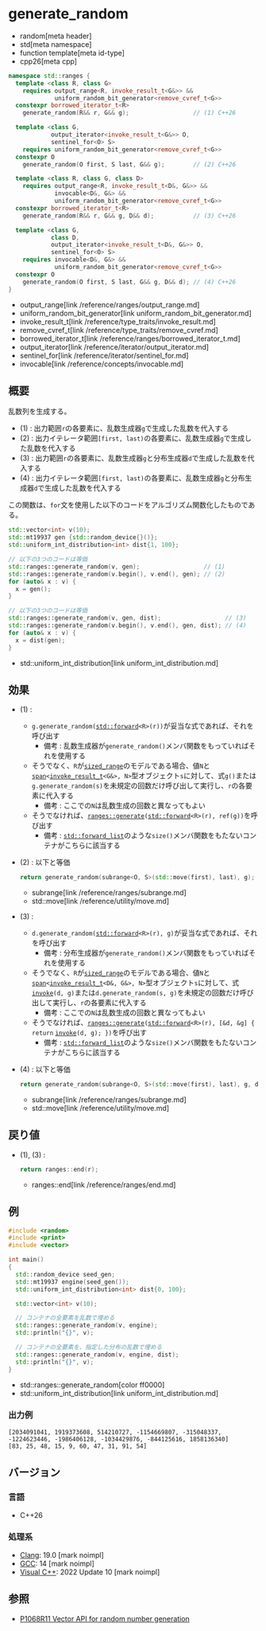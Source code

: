 # generate_random
* random[meta header]
* std[meta namespace]
* function template[meta id-type]
* cpp26[meta cpp]

```cpp
namespace std::ranges {
  template <class R, class G>
    requires output_range<R, invoke_result_t<G&>> &&
             uniform_random_bit_generator<remove_cvref_t<G>>
  constexpr borrowed_iterator_t<R>
    generate_random(R&& r, G&& g);                  // (1) C++26

  template <class G,
            output_iterator<invoke_result_t<G&>> O,
            sentinel_for<O> S>
    requires uniform_random_bit_generator<remove_cvref_t<G>>
  constexpr O
    generate_random(O first, S last, G&& g);        // (2) C++26

  template <class R, class G, class D>
    requires output_range<R, invoke_result_t<D&, G&>> &&
             invocable<D&, G&> &&
             uniform_random_bit_generator<remove_cvref_t<G>>
  constexpr borrowed_iterator_t<R>
    generate_random(R&& r, G&& g, D&& d);           // (3) C++26

  template <class G,
            class D,
            output_iterator<invoke_result_t<D&, G&>> O,
            sentinel_for<O> S>
    requires invocable<D&, G&> &&
             uniform_random_bit_generator<remove_cvref_t<G>>
  constexpr O
    generate_random(O first, S last, G&& g, D&& d); // (4) C++26
}
```
* output_range[link /reference/ranges/output_range.md]
* uniform_random_bit_generator[link uniform_random_bit_generator.md]
* invoke_result_t[link /reference/type_traits/invoke_result.md]
* remove_cvref_t[link /reference/type_traits/remove_cvref.md]
* borrowed_iterator_t[link /reference/ranges/borrowed_iterator_t.md]
* output_iterator[link /reference/iterator/output_iterator.md]
* sentinel_for[link /reference/iterator/sentinel_for.md]
* invocable[link /reference/concepts/invocable.md]

## 概要
乱数列を生成する。

- (1) : 出力範囲`r`の各要素に、乱数生成器`g`で生成した乱数を代入する
- (2) : 出力イテレータ範囲`[first, last)`の各要素に、乱数生成器`g`で生成した乱数を代入する
- (3) : 出力範囲`r`の各要素に、乱数生成器`g`と分布生成器`d`で生成した乱数を代入する
- (4) : 出力イテレータ範囲`[first, last)`の各要素に、乱数生成器`g`と分布生成器`d`で生成した乱数を代入する

この関数は、`for`文を使用した以下のコードをアルゴリズム関数化したものである。

```cpp
std::vector<int> v(10);
std::mt19937 gen {std::random_device{}()};
std::uniform_int_distribution<int> dist{1, 100};

// 以下の3つのコードは等価
std::ranges::generate_random(v, gen);                  // (1)
std::ranges::generate_random(v.begin(), v.end(), gen); // (2)
for (auto& x : v) {
  x = gen();
}

// 以下の3つのコードは等価
std::ranges::generate_random(v, gen, dist);                  // (3)
std::ranges::generate_random(v.begin(), v.end(), gen, dist); // (4)
for (auto& x : v) {
  x = dist(gen);
}
```
* std::uniform_int_distribution[link uniform_int_distribution.md]


## 効果
- (1) :
    - `g.generate_random(`[`std::forward`](/reference/utility/forward.md)`<R>(r))`が妥当な式であれば、それを呼び出す
        - 備考 : 乱数生成器が`generate_random()`メンバ関数をもっていればそれを使用する
    - そうでなく、`R`が[`sized_range`](/reference/ranges/sized_range.md)のモデルである場合、値`N`と[`span`](/reference/span/span.md)`<`[`invoke_result_t`](/reference/type_traits/invoke_result.md)`<G&>, N>`型オブジェクト`s`に対して、式`g()`または`g.generate_random(s)`を未規定の回数だけ呼び出して実行し、`r`の各要素に代入する
        - 備考 : ここでの`N`は乱数生成の回数と異なってもよい
    - そうでなければ、[`ranges::generate`](/reference/algorithm/ranges_generate.md)`(`[`std::forward`](/reference/utility/forward.md)`<R>(r), ref(g))`を呼び出す
        - 備考 : [`std::forward_list`](/reference/forward_list/forward_list.md)のような`size()`メンバ関数をもたないコンテナがこちらに該当する

- (2) : 以下と等価
    ```cpp
    return generate_random(subrange<O, S>(std::move(first), last), g);
    ```
    * subrange[link /reference/ranges/subrange.md]
    * std::move[link /reference/utility/move.md]

- (3) :
     - `d.generate_random(`[`std::forward`](/reference/utility/forward.md)`<R>(r), g)`が妥当な式であれば、それを呼び出す
        - 備考 : 分布生成器が`generate_random()`メンバ関数をもっていればそれを使用する
    - そうでなく、`R`が[`sized_range`](/reference/ranges/sized_range.md)のモデルである場合、値`N`と[`span`](/reference/span/span.md)`<`[`invoke_result_t`](/reference/type_traits/invoke_result.md)`<D&, G&>, N>`型オブジェクト`s`に対して、式[`invoke`](/reference/functional/invoke.md)`(d, g)`または`d.generate_random(s, g)`を未規定の回数だけ呼び出して実行し、`r`の各要素に代入する
        - 備考 : ここでの`N`は乱数生成の回数と異なってもよい
    - そうでなければ、[`ranges::generate`](/reference/algorithm/ranges_generate.md)`(`[`std::forward`](/reference/utility/forward.md)`<R>(r), [&d, &g] { return` [`invoke`](/reference/functional/invoke.md)`(d, g); })`を呼び出す
        - 備考 : [`std::forward_list`](/reference/forward_list/forward_list.md)のような`size()`メンバ関数をもたないコンテナがこちらに該当する

- (4) : 以下と等価
    ```cpp
    return generate_random(subrange<O, S>(std::move(first), last), g, d);
    ```
    * subrange[link /reference/ranges/subrange.md]
    * std::move[link /reference/utility/move.md]


## 戻り値
- (1), (3) :
    ```cpp
    return ranges::end(r);
    ```
    * ranges::end[link /reference/ranges/end.md]


## 例
```cpp example
#include <random>
#include <print>
#include <vector>

int main()
{
  std::random_device seed_gen;
  std::mt19937 engine(seed_gen());
  std::uniform_int_distribution<int> dist{0, 100};

  std::vector<int> v(10);

  // コンテナの全要素を乱数で埋める
  std::ranges::generate_random(v, engine);
  std::println("{}", v);

  // コンテナの全要素を、指定した分布の乱数で埋める
  std::ranges::generate_random(v, engine, dist);
  std::println("{}", v);
}
```
* std::ranges::generate_random[color ff0000]
* std::uniform_int_distribution[link uniform_int_distribution.md]

### 出力例
```
[2034091041, 1919373608, 514210727, -1154669807, -315048337, -1224623446, -1986406128, -1034429876, -844125616, 1858136340]
[83, 25, 48, 15, 9, 60, 47, 31, 91, 54]
```

## バージョン
### 言語
- C++26

### 処理系
- [Clang](/implementation.md#clang): 19.0 [mark noimpl]
- [GCC](/implementation.md#gcc): 14 [mark noimpl]
- [Visual C++](/implementation.md#visual_cpp): 2022 Update 10 [mark noimpl]


## 参照
- [P1068R11 Vector API for random number generation](https://open-std.org/jtc1/sc22/wg21/docs/papers/2024/p1068r11.pdf)
